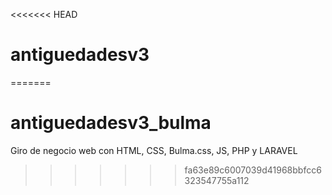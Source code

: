 <<<<<<< HEAD
# antiguedadesv3
=======
# antiguedadesv3_bulma
Giro de negocio web con HTML, CSS, Bulma.css, JS, PHP y LARAVEL
>>>>>>> fa63e89c6007039d41968bbfcc6323547755a112
